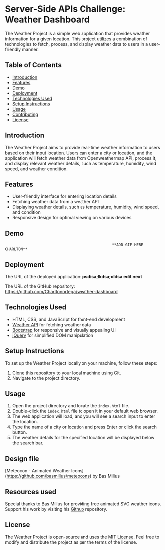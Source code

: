 # Server-Side APIs Challenge: Weather Dashboard

The Weather Project is a simple web application that provides weather information for a given location. This project utilizes a combination of technologies to fetch, process, and display weather data to users in a user-friendly manner.

## Table of Contents
- [Introduction](#introduction)
- [Features](#features)
- [Demo](#Demo)
- [Deployment](#deployment)
- [Technologies Used](#technologies-used)
- [Setup Instructions](#setup-instructions)
- [Usage](#usage)
- [Contributing](#contributing)
- [License](#license)

## Introduction

The Weather Project aims to provide real-time weather information to users based on their input location. Users can enter a city or location, and the application will fetch weather data from Openweathermap API, process it, and display relevant weather details, such as temperature, humidity, wind speed, and weather condition.

## Features

- User-friendly interface for entering location details
- Fetching weather data from a weather API
- Displaying weather details, such as temperature, humidity, wind speed, and condition
- Responsive design for optimal viewing on various devices

## Demo

                                                    **ADD GIF HERE CHARLTON**

## Deployment
The URL of the deployed application:                        **psdisa;lkdsa;oldsa edit next**

The URL of the GitHub repository: https://github.com/Charltonortega/weather-dashboard


## Technologies Used

- HTML, CSS, and JavaScript for front-end development
- [Weather API](https://openweathermap.org/forecast5) for fetching weather data
- [Bootstrap](https://getbootstrap.com/) for responsive and visually appealing UI
- [jQuery](https://jquery.com/) for simplified DOM manipulation

## Setup Instructions

To set up the Weather Project locally on your machine, follow these steps:

1. Clone this repository to your local machine using Git.
2. Navigate to the project directory.

## Usage

1. Open the project directory and locate the `index.html` file.
2. Double-click the `index.html` file to open it in your default web browser.
3. The web application will load, and you will see a search input to enter the location.
4. Type the name of a city or location and press Enter or click the search button.
5. The weather details for the specified location will be displayed below the search bar.

## Design file
[Meteocon - Animated Weather Icons] (https://github.com/basmilius/meteocons) by Bas Milius
## Resources used

Special thanks to Bas Milius for providing free animated SVG weather icons. Support his work by visiting his [Github](https://github.com/basmilius) repository.


## License

The Weather Project is open-source and uses the [MIT License](LICENSE). Feel free to modify and distribute the project as per the terms of the license.
